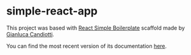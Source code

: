 # simple-react-app

This project was based with [React Simple Boilerplate](https://github.com/gianlucacandiotti/react-simple-boilerplate) scaffold made by [Gianluca Candiotti](https://github.com/gianlucacandiotti).

You can find the most recent version of its documentation [here](https://github.com/gianlucacandiotti/react-simple-boilerplate/README.md).
